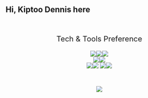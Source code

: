 
## Hi, Kiptoo Dennis here

<div align="center">
<br>

<p style="font-size:20px"> Tech & Tools Preference </p>


<img src ="https://img.shields.io/badge/Python-14354C?style=for-the-badge&logo=python&logoColor=white"><img src ="https://img.shields.io/badge/Flask-000000?style=for-the-badge&logo=flask&logoColor=white"><img src="https://img.shields.io/badge/Ubuntu-E95420?style=for-the-badge&logo=ubuntu&logoColor=white"> <br>
<img src = "https://img.shields.io/badge/-HTML5-E34F26?style=flat&logo=html5&logoColor=white"><img src="https://img.shields.io/badge/-JavaScript-eed718?style=flat&logo=javascript&logoColor=ffffff"><br>
<img src="http://img.shields.io/badge/-Git-F1502F?style=flat&logo=git&logoColor=FFFFFF"><img src="http://img.shields.io/badge/-Github-000000?style=flat&logo=github&logoColor=FFFFFF">
<img src="http://img.shields.io/badge/-VS%20Code-007ACC?style=flat&logo=visual%20studio%20code&logoColor=white"><img src="https://img.shields.io/badge/-SQL-000000?style=flat&logo=postgresql&logoColor=white">
</div>
<br>

<p align="center">
  <img src ="https://github-readme-stats.vercel.app/api?username=demuk&show_icons=true&count_private=true&theme=darcula&hide_border=true&hide=issues,contribs&bg_color=00000000">
</p>
